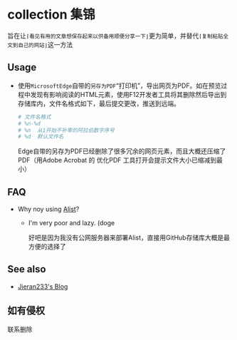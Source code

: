 # collection	集锦

旨在让`⌈看见有用的文章想保存起来以供备用顺便分享一下⌋`更为简单，并替代`⌈复制粘贴全文到自己的网站⌋`这一方法

## Usage

- 使用`MicrosoftEdge`自带的`另存为PDF`“打印机”，导出网页为PDF。如在预览过程中发现有影响阅读的HTML元素，使用F12开发者工具将其删除然后导出到存储库内，文件名格式如下，最后提交更改，推送到远端。

  ```python
  # 文件名格式
  # %n-%d
  # %n	从1开始不补零的阿拉伯数字序号
  # %d	默认文件名
  ```
  
  Edge自带的另存为PDF已经删除了很多冗余的网页元素，而且大概还压缩了PDF（用Adobe Acrobat 的 优化PDF 工具打开会提示文件大小已缩减到最小）

## FAQ

- Why noy using [Alist](https://alist-doc.nn.ci/)?

  - I'm very poor and lazy. (doge

    好吧是因为我没有公网服务器来部署Alist，直接用GitHub存储库大概是最方便的选择了


## See also

- [Jieran233's Blog](https://jieran233.github.io/)


## 如有侵权

联系删除
